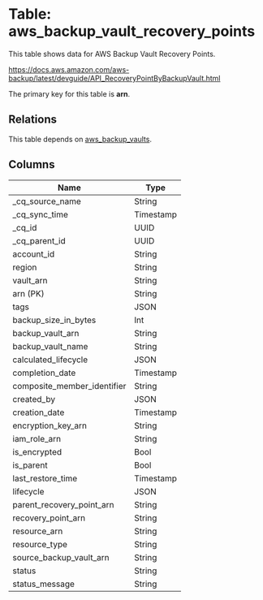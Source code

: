 # Table: aws_backup_vault_recovery_points

This table shows data for AWS Backup Vault Recovery Points.

https://docs.aws.amazon.com/aws-backup/latest/devguide/API_RecoveryPointByBackupVault.html

The primary key for this table is **arn**.

## Relations

This table depends on [aws_backup_vaults](aws_backup_vaults).

## Columns

| Name          | Type          |
| ------------- | ------------- |
|_cq_source_name|String|
|_cq_sync_time|Timestamp|
|_cq_id|UUID|
|_cq_parent_id|UUID|
|account_id|String|
|region|String|
|vault_arn|String|
|arn (PK)|String|
|tags|JSON|
|backup_size_in_bytes|Int|
|backup_vault_arn|String|
|backup_vault_name|String|
|calculated_lifecycle|JSON|
|completion_date|Timestamp|
|composite_member_identifier|String|
|created_by|JSON|
|creation_date|Timestamp|
|encryption_key_arn|String|
|iam_role_arn|String|
|is_encrypted|Bool|
|is_parent|Bool|
|last_restore_time|Timestamp|
|lifecycle|JSON|
|parent_recovery_point_arn|String|
|recovery_point_arn|String|
|resource_arn|String|
|resource_type|String|
|source_backup_vault_arn|String|
|status|String|
|status_message|String|